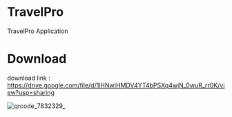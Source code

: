 # TravelPro
TravelPro Application

# Download
download link : https://drive.google.com/file/d/1lHNwIHMDV4YT4bPSXq4wjN_0wuR_rr0K/view?usp=sharing

![qrcode_7832329_](https://user-images.githubusercontent.com/95560640/148238067-4c97ecb6-0d06-4999-912c-be0cce6ceae2.png)
